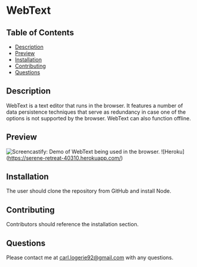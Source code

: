 # WebText

## Table of Contents
* [Description](#description)
* [Preview](#preview)
* [Installation](#installation)
* [Contributing](#contributing)
* [Questions](#questions)

## Description

WebText is a text editor that runs in the browser. It features a number of data persistence techniques that serve as redundancy in case one of the options is not supported by the browser. WebText can also function offline.

## Preview
![Screencastify: Demo of WebText being used in the browser.](https://drive.google.com/file/d/16hwoNzOtK3PAU2DWkPV7q128w6qyP2zq/view)
![Heroku] (https://serene-retreat-40310.herokuapp.com/)



## Installation 
The user should clone the repository from GitHub and install Node.

## Contributing 
Contributors should reference the installation section. 

## Questions
Please contact me at carl.logerie92@gmail.com with any questions.